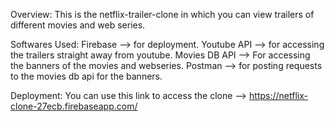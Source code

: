 Overview:
This is the netflix-trailer-clone in which you can view trailers of different movies and web series.

Softwares Used:
Firebase --> for deployment.
Youtube API --> for accessing the trailers straight away from youtube.
Movies DB API --> For accessing the banners of the movies and webseries.
Postman --> for posting requests to the movies db api for the banners.

Deployment:
You can use this link to access the clone --> https://netflix-clone-27ecb.firebaseapp.com/
